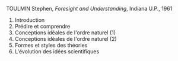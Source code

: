 TOULMIN Stephen, _Foresight and Understanding_, Indiana U.P., 1961

1.  Introduction
2.  Prédire et comprendre
3.  Conceptions idéales de l'ordre naturel (1)
4.  Conceptions idéales de l'ordre naturel (2)
5.  Formes et styles des théories
6.  L'évolution des idées scientifiques